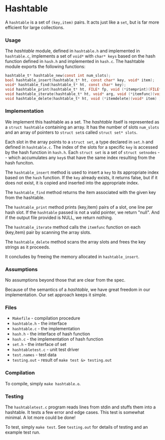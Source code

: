 # Hashtable
A `hashtable` is a set of `(key,item)` pairs. It acts just like a `set`, but is far more efficient for large collections.


### Usage

The *hashtable* module, defined in `hashtable.h` and implemented in `hashtable.c`, implements a set of `void*` with `char* keys` based on the hash function defined in `hash.h` and implemented in `hash.c`. The hashtable module exports the following functions:

```c
hashtable_t* hashtable_new(const int num_slots);
bool hashtable_insert(hashtable_t* ht, const char* key, void* item);
void* hashtable_find(hashtable_t* ht, const char* key);
void hashtable_print(hashtable_t* ht, FILE* fp, void (*itemprint)(FILE* fp, const char* key, void* item));
void hashtable_iterate(hashtable_t* ht, void* arg, void (*itemfunc)(void* arg, const char* key, void* item) );
void hashtable_delete(hashtable_t* ht, void (*itemdelete)(void* item) );
``` 

### Implementation

We implement this hashtable as a set.
The *hashtable* itself is represented as a `struct hashtable` containing an array. It has the number of slots `num_slots` and an array of pointers to `struct set`s called `struct set* slots`.

Each slot in the array points to a `struct set`, a type declared in `set.h` and defined in `hashtable.c`. The index of the slots for a specific `key` is accessed by the hash function in `hash.h`.  Each `struct set` is a set of `struct setnodes` -- which accumulates any `key`s that have the same index resulting from the hash funciton. 


The `hashtable_insert` method is used to insert a `key` to its appropriate index based on the `hash` function. If the `key` already exists, it returns false, but if it does not exist, it is copied and inserted into the appropriate index.

The `hashtable_find` method returns the item associated with the given key from the hashtable.

The `hashtable_print` method prints (key,item) pairs of a slot, one line per hash slot. If the `hashtable` passed is not a valid pointer, we return "null". And if the output file provided is NULL, we return nothing.

The `hashtable_iterate` method calls the `itemfunc` function on each (key,item) pair by scanning the array slots.

The `hashtable_delete` method scans the array slots and frees the key strings as it proceeds. 

It concludes by freeing the memory allocated in `hashtable_insert`.

### Assumptions

No assumptions beyond those that are clear from the spec.  

Because of the semantics of a *hashtable*, we have great freedom in our implementation. Our set approach keeps it simple.

### Files

* `Makefile` - compilation procedure
* `hashtable.h` - the interface
* `hashtable.c` - the implementation
* `hash.h` - the interface of hash function
* `hash.c` - the implementation of hash function
* `set.h` - the interface of set
* `hashtabletest.c` - unit test driver
* `test.names` - test data
* `testing.out` - result of `make test &> testing.out`

### Compilation

To compile, simply `make hashtable.o`.

### Testing

The `hashtabletest.c` program reads lines from stdin and stuffs them into a hashtable.
It tests a few error and edge cases.
This test is somewhat minimal.
A lot more could be done!

To test, simply `make test`.
See `testing.out` for details of testing and an example test run.
